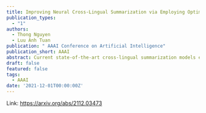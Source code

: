 ```yaml
---
title: Improving Neural Cross-Lingual Summarization via Employing Optimal Transport Distance for Knowledge Distillation
publication_types:
  - "1"
authors:
  - Thong Nguyen
  - Luu Anh Tuan
publication: " AAAI Conference on Artificial Intelligence"
publication_short: AAAI
abstract: Current state-of-the-art cross-lingual summarization models employ multi-task learning paradigm, which works on a shared vocabulary module and relies on the self-attention mechanism to attend among tokens in two languages. However, correlation learned by self-attention is often loose and implicit, inefficient in capturing crucial cross-lingual representations between languages. The matter worsens when performing on languages with separate morphological or structural features, making the cross-lingual alignment more challenging, resulting in the performance drop. To overcome this problem, we propose a novel Knowledge-Distillation-based framework for Cross-Lingual Summarization, seeking to explicitly construct cross-lingual correlation by distilling the knowledge of the monolingual summarization teacher into the cross-lingual summarization student. Since the representations of the teacher and the student lie on two different vector spaces, we further propose a Knowledge Distillation loss using Sinkhorn Divergence, an Optimal-Transport distance, to estimate the discrepancy between those teacher and student representations. Due to the intuitively geometric nature of Sinkhorn Divergence, the student model can productively learn to align its produced cross-lingual hidden states with monolingual hidden states, hence leading to a strong correlation between distant languages. Experiments on cross-lingual summarization datasets in pairs of distant languages demonstrate that our method outperforms state-of-the-art models under both high and low-resourced settings.
draft: false
featured: false
tags:
  - AAAI
date: '2021-12-01T00:00:00Z'
---
```

Link: https://arxiv.org/abs/2112.03473